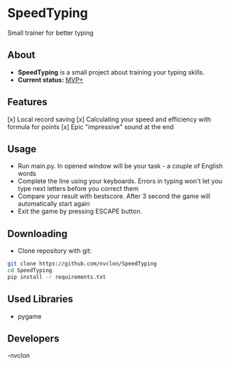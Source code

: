 # SpeedTyping
Small trainer for better typing

## About 
- **SpeedTyping** is a small project about training your typing skills.
- **Current status:** [MVP+](https://ru.wikipedia.org/wiki/%D0%9C%D0%B8%D0%BD%D0%B8%D0%BC%D0%B0%D0%BB%D1%8C%D0%BD%D0%BE_%D0%B6%D0%B8%D0%B7%D0%BD%D0%B5%D1%81%D0%BF%D0%BE%D1%81%D0%BE%D0%B1%D0%BD%D1%8B%D0%B9_%D0%BF%D1%80%D0%BE%D0%B4%D1%83%D0%BA%D1%82)

## Features
 [x] Local record saving 
 [x] Calculating your speed and efficiency with formula for points
 [x] Epic "impressive" sound at the end
 

## Usage 
 - Run main.py. In opened window will be your task - a couple of English words
 - Complete the line using your keyboards. Errors in typing won't let you type next letters before you correct them
 - Compare your result with bestscore. After 3 second the game will automatically start again
 - Exit the game by pressing ESCAPE button.

## Downloading
- Clone repository with git:
```bash
git clone https://github.com/nvclon/SpeedTyping
cd SpeedTyping
pip install -r requirements.txt
```

## Used Libraries
- pygame

## Developers
-nvclon

